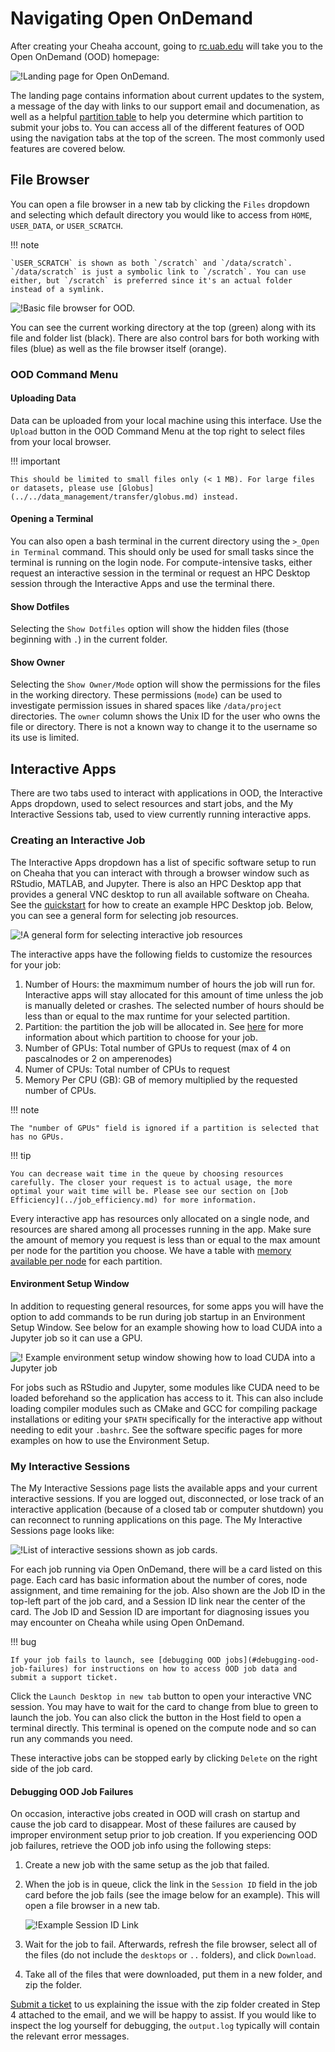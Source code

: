 # Navigating Open OnDemand

After creating your Cheaha account, going to [rc.uab.edu](https://rc.uab.edu) will take you to the Open OnDemand (OOD) homepage:

![!Landing page for Open OnDemand.](./images/ood_homepage.png)

The landing page contains information about current updates to the system, a message of the day with links to our support email and documenation, as well as a helpful [partition table](../getting_started.md#partitions) to help you determine which partition to submit your jobs to. You can access all of the different features of OOD using the navigation tabs at the top of the screen. The most commonly used features are covered below.

## File Browser

You can open a file browser in a new tab by clicking the `Files` dropdown and selecting which default directory you would like to access from `HOME`, `USER_DATA`, or `USER_SCRATCH`.

<!-- markdownlint-disable MD046 -->
!!! note

    `USER_SCRATCH` is shown as both `/scratch` and `/data/scratch`. `/data/scratch` is just a symbolic link to `/scratch`. You can use either, but `/scratch` is preferred since it's an actual folder instead of a symlink.
<!-- markdownlint-enable MD046 -->

![!Basic file browser for OOD.](./images/file_browser.png)

You can see the current working directory at the top (green) along with its file and folder list (black). There are also control bars for both working with files (blue) as well as the file browser itself (orange).

### OOD Command Menu

#### Uploading Data

Data can be uploaded from your local machine using this interface. Use the `Upload` button in the OOD Command Menu at the top right to select files from your local browser.

<!-- markdownlint-disable MD046 -->
!!! important

    This should be limited to small files only (< 1 MB). For large files or datasets, please use [Globus](../../data_management/transfer/globus.md) instead.
<!-- markdownlint-enable MD046 -->

#### Opening a Terminal

You can also open a bash terminal in the current directory using the `>_Open in Terminal` command. This should only be used for small tasks since the terminal is running on the login node. For compute-intensive tasks, either request an interactive session in the terminal or request an HPC Desktop session through the Interactive Apps and use the terminal there.

#### Show Dotfiles

Selecting the `Show Dotfiles` option will show the hidden files (those beginning with `.`) in the current folder.

#### Show Owner

Selecting the `Show Owner/Mode` option will show the permissions for the files in the working directory. These permissions (`mode`) can be used to investigate permission issues in shared spaces like `/data/project` directories. The `owner` column shows the Unix ID for the user who owns the file or directory. There is not a known way to change it to the username so its use is limited.

## Interactive Apps

There are two tabs used to interact with applications in OOD, the Interactive Apps dropdown, used to select resources and start jobs, and the My Interactive Sessions tab, used to view currently running interactive apps.

### Creating an Interactive Job

The Interactive Apps dropdown has a list of specific software setup to run on Cheaha that you can interact with through a browser window such as RStudio, MATLAB, and Jupyter. There is also an HPC Desktop app that provides a general VNC desktop to run all available software on Cheaha. See the [quickstart](index.md#quickstart) for how to create an example HPC Desktop job. Below, you can see a general form for selecting job resources.

![!A general form for selecting interactive job resources](images/ood_general_resources_form.png)

The interactive apps have the following fields to customize the resources for your job:

1. Number of Hours: the maxmimum number of hours the job will run for. Interactive apps will stay allocated for this amount of time unless the job is manually deleted or crashes. The selected number of hours should be less than or equal to the max runtime for your selected partition.
2. Partition: the partition the job will be allocated in. See [here](../getting_started.md#partitions) for more information about which partition to choose for your job.
3. Number of GPUs: Total number of GPUs to request (max of 4 on pascalnodes or 2 on amperenodes)
4. Numer of CPUs: Total number of CPUs to request
5. Memory Per CPU (GB): GB of memory multiplied by the requested number of CPUs.

<!-- markdownlint-disable MD046 -->
!!! note

    The "number of GPUs" field is ignored if a partition is selected that has no GPUs.
<!-- markdownlint-enable MD046 -->

<!-- markdownlint-disable MD046 -->
!!! tip

    You can decrease wait time in the queue by choosing resources carefully. The closer your request is to actual usage, the more optimal your wait time will be. Please see our section on [Job Efficiency](../job_efficiency.md) for more information.
<!-- markdownlint-enable MD046 -->

Every interactive app has resources only allocated on a single node, and resources are shared among all processes running in the app. Make sure the amount of memory you request is less than or equal to the max amount per node for the partition you choose. We have a table with [memory available per node](../hardware.md#cheaha-hpc-cluster) for each partition.

#### Environment Setup Window

In addition to requesting general resources, for some apps you will have the option to add commands to be run during job startup in an Environment Setup Window. See below for an example showing how to load CUDA into a Jupyter job so it can use a GPU.

![! Example environment setup window showing how to load CUDA into a Jupyter job](./images/ood_environment_setup_window.png)

For jobs such as RStudio and Jupyter, some modules like CUDA need to be loaded beforehand so the application has access to it. This can also include loading compiler modules such as CMake and GCC for compiling package installations or editing your `$PATH` specifically for the interactive app without needing to edit your `.bashrc`. See the software specific pages for more examples on how to use the Environment Setup.

### My Interactive Sessions

The My Interactive Sessions page lists the available apps and your current interactive sessions. If you are logged out, disconnected, or lose track of an interactive application (because of a closed tab or computer shutdown) you can reconnect to running applications on this page. The My Interactive Sessions page looks like:

![!List of interactive sessions shown as job cards.](./images/ood_interactive_sessions.png)

For each job running via Open OnDemand, there will be a card listed on this page. Each card has basic information about the number of cores, node assignment, and time remaining for the job. Also shown are the Job ID in the top-left part of the job card, and a Session ID link near the center of the card. The Job ID and Session ID are important for diagnosing issues you may encounter on Cheaha while using Open OnDemand.

<!-- markdownlint-disable MD046 -->
!!! bug

    If your job fails to launch, see [debugging OOD jobs](#debugging-ood-job-failures) for instructions on how to access OOD job data and submit a support ticket.
<!-- markdownlint-enable MD046 -->

Click the `Launch Desktop in new tab` button to open your interactive VNC session. You may have to wait for the card to change from blue to green to launch the job. You can also click the button in the Host field to open a terminal directly. This terminal is opened on the compute node and so can run any commands you need.

These interactive jobs can be stopped early by clicking `Delete` on the right side of the job card.

#### Debugging OOD Job Failures

On occasion, interactive jobs created in OOD will crash on startup and cause the job card to disappear. Most of these failures are caused by improper environment setup prior to job creation. If you experiencing OOD job failures, retrieve the OOD job info using the following steps:

1. Create a new job with the same setup as the job that failed.
2. When the job is in queue, click the link in the `Session ID` field in the job card before the job fails (see the image below for an example). This will open a file browser in a new tab.

    ![!Example Session ID Link](images/example_session_id_link.png)

3. Wait for the job to fail. Afterwards, refresh the file browser, select all of the files (do not include the `desktops` or `..` folders), and click `Download`.
4. Take all of the files that were downloaded, put them in a new folder, and zip the folder.

[Submit a ticket](../../index.md#how-to-contact-us) to us explaining the issue with the zip folder created in Step 4 attached to the email, and we will be happy to assist. If you would like to inspect the log yourself for debugging, the `output.log` typically will contain the relevant error messages.
